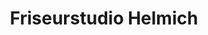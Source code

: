 ---
title: "Friseurstudio Helmich"
url: /bad-frankenhausen-kyffhaeuser/friseurstudio-helmich/
shop: Friseur
---